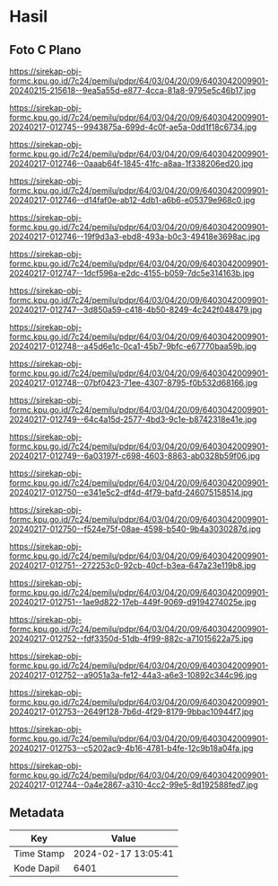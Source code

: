# Hasil

## Foto C Plano

https://sirekap-obj-formc.kpu.go.id/7c24/pemilu/pdpr/64/03/04/20/09/6403042009901-20240215-215618--9ea5a55d-e877-4cca-81a8-9795e5c46b17.jpg

https://sirekap-obj-formc.kpu.go.id/7c24/pemilu/pdpr/64/03/04/20/09/6403042009901-20240217-012745--9943875a-699d-4c0f-ae5a-0dd1f18c6734.jpg

https://sirekap-obj-formc.kpu.go.id/7c24/pemilu/pdpr/64/03/04/20/09/6403042009901-20240217-012746--0aaab64f-1845-41fc-a8aa-1f338206ed20.jpg

https://sirekap-obj-formc.kpu.go.id/7c24/pemilu/pdpr/64/03/04/20/09/6403042009901-20240217-012746--d14faf0e-ab12-4db1-a6b6-e05379e968c0.jpg

https://sirekap-obj-formc.kpu.go.id/7c24/pemilu/pdpr/64/03/04/20/09/6403042009901-20240217-012746--19f9d3a3-ebd8-493a-b0c3-49418e3698ac.jpg

https://sirekap-obj-formc.kpu.go.id/7c24/pemilu/pdpr/64/03/04/20/09/6403042009901-20240217-012747--1dcf596a-e2dc-4155-b059-7dc5e314163b.jpg

https://sirekap-obj-formc.kpu.go.id/7c24/pemilu/pdpr/64/03/04/20/09/6403042009901-20240217-012747--3d850a59-c418-4b50-8249-4c242f048479.jpg

https://sirekap-obj-formc.kpu.go.id/7c24/pemilu/pdpr/64/03/04/20/09/6403042009901-20240217-012748--a45d6e1c-0ca1-45b7-9bfc-e67770baa59b.jpg

https://sirekap-obj-formc.kpu.go.id/7c24/pemilu/pdpr/64/03/04/20/09/6403042009901-20240217-012748--07bf0423-71ee-4307-8795-f0b532d68166.jpg

https://sirekap-obj-formc.kpu.go.id/7c24/pemilu/pdpr/64/03/04/20/09/6403042009901-20240217-012749--64c4a15d-2577-4bd3-9c1e-b8742318e41e.jpg

https://sirekap-obj-formc.kpu.go.id/7c24/pemilu/pdpr/64/03/04/20/09/6403042009901-20240217-012749--6a03197f-c698-4603-8863-ab0328b59f06.jpg

https://sirekap-obj-formc.kpu.go.id/7c24/pemilu/pdpr/64/03/04/20/09/6403042009901-20240217-012750--e341e5c2-df4d-4f79-bafd-246075158514.jpg

https://sirekap-obj-formc.kpu.go.id/7c24/pemilu/pdpr/64/03/04/20/09/6403042009901-20240217-012750--f524e75f-08ae-4598-b540-9b4a3030287d.jpg

https://sirekap-obj-formc.kpu.go.id/7c24/pemilu/pdpr/64/03/04/20/09/6403042009901-20240217-012751--272253c0-92cb-40cf-b3ea-647a23e119b8.jpg

https://sirekap-obj-formc.kpu.go.id/7c24/pemilu/pdpr/64/03/04/20/09/6403042009901-20240217-012751--1ae9d822-17eb-449f-9069-d9194274025e.jpg

https://sirekap-obj-formc.kpu.go.id/7c24/pemilu/pdpr/64/03/04/20/09/6403042009901-20240217-012752--fdf3350d-51db-4f99-882c-a71015622a75.jpg

https://sirekap-obj-formc.kpu.go.id/7c24/pemilu/pdpr/64/03/04/20/09/6403042009901-20240217-012752--a9051a3a-fe12-44a3-a6e3-10892c344c96.jpg

https://sirekap-obj-formc.kpu.go.id/7c24/pemilu/pdpr/64/03/04/20/09/6403042009901-20240217-012753--2649f128-7b6d-4f29-8179-9bbac10944f7.jpg

https://sirekap-obj-formc.kpu.go.id/7c24/pemilu/pdpr/64/03/04/20/09/6403042009901-20240217-012753--c5202ac9-4b16-4781-b4fe-12c9b18a04fa.jpg

https://sirekap-obj-formc.kpu.go.id/7c24/pemilu/pdpr/64/03/04/20/09/6403042009901-20240217-012744--0a4e2867-a310-4cc2-99e5-8d192588fed7.jpg


## Metadata

| Key        | Value               |
| ---------- | ------------------- |
| Time Stamp | 2024-02-17 13:05:41 |
| Kode Dapil | 6401                |



